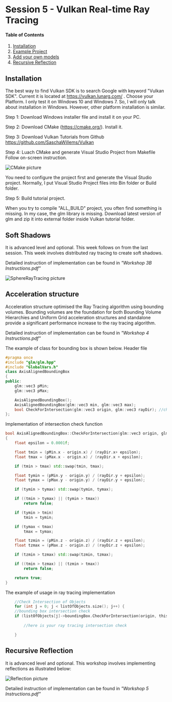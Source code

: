 # Session 5 - Vulkan Real-time Ray Tracing 

#### Table of Contents
1. [Installation](https://github.coventry.ac.uk/ac7020/322COM_TeachingMaterial/blob/master/Session%205#Installation)
2. [Example Project](https://github.coventry.ac.uk/ac7020/322COM_TeachingMaterial/blob/master/Session%205#Example-Project)
3. [Add your own models](https://github.coventry.ac.uk/ac7020/322COM_TeachingMaterial/blob/master/Session%205#Acceleration-structure)
4. [Recursive Reflection](https://github.coventry.ac.uk/ac7020/322COM_TeachingMaterial/blob/master/Session%205#Recursive-Reflection)

## Installation

The best way to find Vulkan SDK is to search Google with keyword "Vulkan SDK". Current it is located at
https://vulkan.lunarg.com/ . Choose your Platform. I only test it on Windows 10 and Windows 7. 
So, I will only talk about installation in Windows. However, other platform installation is similar. 

Step 1: Download Windows installer file and install it on your PC.

Step 2: Download CMake (https://cmake.org/). Install it.

Step 3: Download Vulkan Tutorials from Github https://github.com/SaschaWillems/Vulkan 

Step 4: Luach CMake and generate Visual Studio Project from Makefile
Follow on-screen instruction.

![CMake picture](https://github.coventry.ac.uk/ac7020/322COM_TeachingMaterial/blob/master/Session%205/Readme%20Pictures/CMake.JPG)

You need to configure the project first and generate the Visual Studio project. Normally, I put Visual Studio Project files into Bin folder or Build folder.

Step 5: Build tutorial project.

When you try to compile "ALL_BUILD" project, you often find something is missing.
In my case, the glm library is missing. Download latest version of glm and zip it into external folder inside Vulkan tutorial folder.


 
## Soft Shadows

It is advanced level and optional. 
This week follows on from the last session. This week involves distributed ray tracing to create soft shadows.

Detailed instruction of implementation can be found in _"Workshop 3B Instructions.pdf"_

![SphereRayTracing picture](https://github.coventry.ac.uk/ac7020/322COM_TeachingMaterial/blob/master/Session%204/Readme%20Pictures/Shadows.jpg)

## Acceleration structure

Acceleration structure optimised the Ray Tracing algorithm using bounding volumes. Bounding volumes are
the foundation for both Bounding Volume Hierarchies and Uniform Grid acceleration structures and
standalone provide a significant performance increase to the ray tracing algorithm.

Detailed instruction of implementation can be found in _"Workshop 4 Instructions.pdf"_

The example of class for bounding box is shown below.
Header file

```C++
#pragma once
#include "glm/glm.hpp"
#include "GlobalVars.h"
class AxisAlignedBoundingBox
{
public:
	glm::vec3 pMin;
	glm::vec3 pMax;

	AxisAlignedBoundingBox();
	AxisAlignedBoundingBox(glm::vec3 min, glm::vec3 max);
	bool CheckForIntersection(glm::vec3 origin, glm::vec3 rayDir); //check intersection with bouding box
};
```

Implementation of intersection check function
```C++
bool AxisAlignedBoundingBox::CheckForIntersection(glm::vec3 origin, glm::vec3 rayDir)
{
	float epsilon = 0.0001f;

	float tmin = (pMin.x - origin.x) / (rayDir.x+ epsilon);
	float tmax = (pMax.x - origin.x) / (rayDir.x + epsilon);

	if (tmin > tmax) std::swap(tmin, tmax);

	float tymin = (pMin.y - origin.y) / (rayDir.y + epsilon);
	float tymax = (pMax.y - origin.y) / (rayDir.y + epsilon);

	if (tymin > tymax) std::swap(tymin, tymax);

	if ((tmin > tymax) || (tymin > tmax))
		return false;

	if (tymin > tmin)
		tmin = tymin;

	if (tymax < tmax)
		tmax = tymax;

	float tzmin = (pMin.z - origin.z) / (rayDir.z + epsilon);
	float tzmax = (pMax.z - origin.z) / (rayDir.z + epsilon);

	if (tzmin > tzmax) std::swap(tzmin, tzmax);

	if ((tmin > tzmax) || (tzmin > tmax))
		return false;

	return true;
}
```

The example of usage in ray tracing implementation
```C++
    //Check Intersection of Objects
	for (int j = 0; j < listOfObjects.size(); j++) {
	//bounding box intersection check
	if (listOfObjects[j]->boundingBox.CheckForIntersection(origin, thisPixelRayDir)) {
		
		//here is your ray tracing intersection check

	}
```

## Recursive Reflection

It is advanced level and optional. 
This workshop involves implementing reflections as illustrated below:

![Reflection picture](https://github.coventry.ac.uk/ac7020/322COM_TeachingMaterial/blob/master/Session%204/Readme%20Pictures/Reflection.jpg)

Detailed instruction of implementation can be found in _"Workshop 5 Instructions.pdf"_